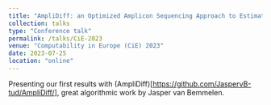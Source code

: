 ```yaml
---
title: "AmpliDiff: an Optimized Amplicon Sequencing Approach to Estimating Lineage Abundances in Viral Metagenomes"
collection: talks
type: "Conference talk"
permalink: /talks/CiE-2023
venue: "Computability in Europe (CiE) 2023"
date: 2023-07-25
location: "online"
---
```


Presenting our first results with (AmpliDiff)[https://github.com/JaspervB-tud/AmpliDiff/], great algorithmic work by Jasper van Bemmelen.

